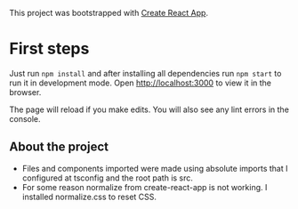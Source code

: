 This project was bootstrapped with [Create React App](https://github.com/facebook/create-react-app).

# First steps
Just run `npm install` and after installing all dependencies run `npm start` to run it in development mode.
Open [http://localhost:3000](http://localhost:3000) to view it in the browser.

The page will reload if you make edits.
You will also see any lint errors in the console.


## About the project
* Files and components imported were made using absolute imports that I configured at tsconfig and the root path is src.
* For some reason normalize from create-react-app is not working. I installed normalize.css to reset CSS.